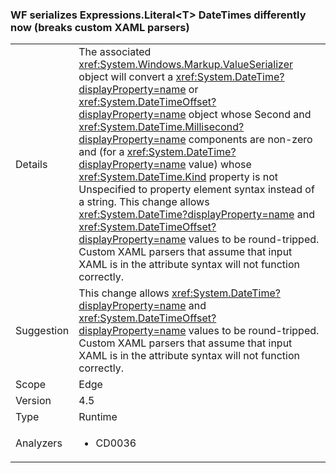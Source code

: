 ### WF serializes Expressions.Literal&lt;T&gt; DateTimes differently now (breaks custom XAML parsers)

|   |   |
|---|---|
|Details|The associated <xref:System.Windows.Markup.ValueSerializer> object will convert a <xref:System.DateTime?displayProperty=name> or <xref:System.DateTimeOffset?displayProperty=name> object whose Second and <xref:System.DateTime.Millisecond?displayProperty=name> components are non-zero and (for a <xref:System.DateTime?displayProperty=name> value) whose <xref:System.DateTime.Kind> property is not Unspecified to property element syntax instead of a string. This change allows <xref:System.DateTime?displayProperty=name> and <xref:System.DateTimeOffset?displayProperty=name> values to be round-tripped. Custom XAML parsers that assume that input XAML is in the attribute syntax will not function correctly.|
|Suggestion|This change allows <xref:System.DateTime?displayProperty=name> and <xref:System.DateTimeOffset?displayProperty=name> values to be round-tripped. Custom XAML parsers that assume that input XAML is in the attribute syntax will not function correctly.|
|Scope|Edge|
|Version|4.5|
|Type|Runtime|
|Analyzers|<ul><li>CD0036</li></ul>|

